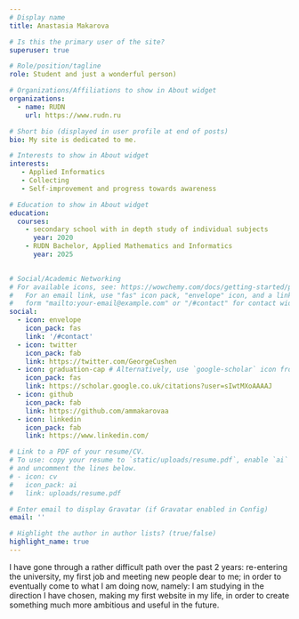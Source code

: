 ```yaml
---
# Display name
title: Anastasia Makarova

# Is this the primary user of the site?
superuser: true

# Role/position/tagline
role: Student and just a wonderful person)

# Organizations/Affiliations to show in About widget
organizations:
  - name: RUDN
    url: https://www.rudn.ru

# Short bio (displayed in user profile at end of posts)
bio: Мy site is dedicated to me.

# Interests to show in About widget
interests:
   - Applied Informatics
   - Collecting
   - Self-improvement and progress towards awareness

# Education to show in About widget
education:
  courses:
    - secondary school with in depth study of individual subjects
      year: 2020
    - RUDN Bachelor, Applied Mathematics and Informatics
      year: 2025
    

# Social/Academic Networking
# For available icons, see: https://wowchemy.com/docs/getting-started/page-builder/#icons
#   For an email link, use "fas" icon pack, "envelope" icon, and a link in the
#   form "mailto:your-email@example.com" or "/#contact" for contact widget.
social:
  - icon: envelope
    icon_pack: fas
    link: '/#contact'
  - icon: twitter
    icon_pack: fab
    link: https://twitter.com/GeorgeCushen
  - icon: graduation-cap # Alternatively, use `google-scholar` icon from `ai` icon pack
    icon_pack: fas
    link: https://scholar.google.co.uk/citations?user=sIwtMXoAAAAJ
  - icon: github
    icon_pack: fab
    link: https://github.com/ammakarovaa
  - icon: linkedin
    icon_pack: fab
    link: https://www.linkedin.com/

# Link to a PDF of your resume/CV.
# To use: copy your resume to `static/uploads/resume.pdf`, enable `ai` icons in `params.toml`,
# and uncomment the lines below.
# - icon: cv
#   icon_pack: ai
#   link: uploads/resume.pdf

# Enter email to display Gravatar (if Gravatar enabled in Config)
email: ''

# Highlight the author in author lists? (true/false)
highlight_name: true
---
```


I have gone through a rather difficult path over the past 2 years: re-entering the university, my first job and meeting new people dear to me; in order to eventually come to what I am doing now, namely: I am studying in the direction I have chosen, making my first website in my life, in order to create something much more ambitious and useful in the future.
